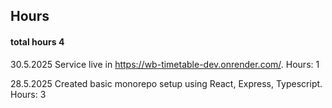 ## Hours

#### total hours 4

30.5.2025 Service live in https://wb-timetable-dev.onrender.com/. Hours: 1

28.5.2025 Created basic monorepo setup using React, Express, Typescript. Hours: 3
